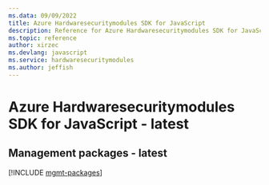 ```yaml
---
ms.data: 09/09/2022
title: Azure Hardwaresecuritymodules SDK for JavaScript
description: Reference for Azure Hardwaresecuritymodules SDK for JavaScript
ms.topic: reference
author: xirzec
ms.devlang: javascript
ms.service: hardwaresecuritymodules
ms.author: jeffish
---
```

# Azure Hardwaresecuritymodules SDK for JavaScript - latest

## Management packages - latest
[!INCLUDE [mgmt-packages](hardwaresecuritymodules-mgmt-index.md)]